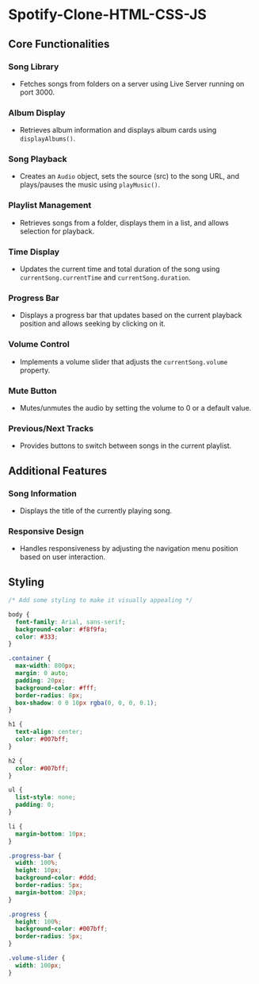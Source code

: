 # Spotify-Clone-HTML-CSS-JS

## Core Functionalities

### Song Library
- Fetches songs from folders on a server using Live Server running on port 3000.

### Album Display
- Retrieves album information and displays album cards using `displayAlbums()`.

### Song Playback
- Creates an `Audio` object, sets the source (src) to the song URL, and plays/pauses the music using `playMusic()`.

### Playlist Management
- Retrieves songs from a folder, displays them in a list, and allows selection for playback.

### Time Display
- Updates the current time and total duration of the song using `currentSong.currentTime` and `currentSong.duration`.

### Progress Bar
- Displays a progress bar that updates based on the current playback position and allows seeking by clicking on it.

### Volume Control
- Implements a volume slider that adjusts the `currentSong.volume` property.

### Mute Button
- Mutes/unmutes the audio by setting the volume to 0 or a default value.

### Previous/Next Tracks
- Provides buttons to switch between songs in the current playlist.

## Additional Features

### Song Information
- Displays the title of the currently playing song.

### Responsive Design
- Handles responsiveness by adjusting the navigation menu position based on user interaction.

## Styling

```css
/* Add some styling to make it visually appealing */

body {
  font-family: Arial, sans-serif;
  background-color: #f8f9fa;
  color: #333;
}

.container {
  max-width: 800px;
  margin: 0 auto;
  padding: 20px;
  background-color: #fff;
  border-radius: 8px;
  box-shadow: 0 0 10px rgba(0, 0, 0, 0.1);
}

h1 {
  text-align: center;
  color: #007bff;
}

h2 {
  color: #007bff;
}

ul {
  list-style: none;
  padding: 0;
}

li {
  margin-bottom: 10px;
}

.progress-bar {
  width: 100%;
  height: 10px;
  background-color: #ddd;
  border-radius: 5px;
  margin-bottom: 20px;
}

.progress {
  height: 100%;
  background-color: #007bff;
  border-radius: 5px;
}

.volume-slider {
  width: 100px;
}



 
